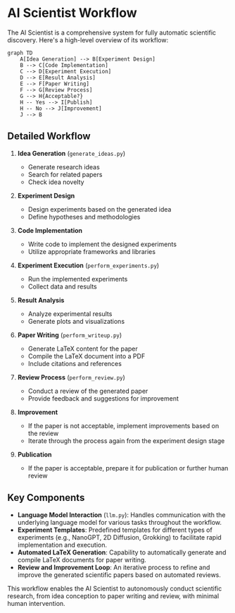 # AI Scientist Workflow

The AI Scientist is a comprehensive system for fully automatic scientific discovery. Here's a high-level overview of its workflow:

```mermaid
graph TD
    A[Idea Generation] --> B[Experiment Design]
    B --> C[Code Implementation]
    C --> D[Experiment Execution]
    D --> E[Result Analysis]
    E --> F[Paper Writing]
    F --> G[Review Process]
    G --> H{Acceptable?}
    H -- Yes --> I[Publish]
    H -- No --> J[Improvement]
    J --> B
```

## Detailed Workflow

1. **Idea Generation** (`generate_ideas.py`)
   - Generate research ideas
   - Search for related papers
   - Check idea novelty

2. **Experiment Design**
   - Design experiments based on the generated idea
   - Define hypotheses and methodologies

3. **Code Implementation**
   - Write code to implement the designed experiments
   - Utilize appropriate frameworks and libraries

4. **Experiment Execution** (`perform_experiments.py`)
   - Run the implemented experiments
   - Collect data and results

5. **Result Analysis**
   - Analyze experimental results
   - Generate plots and visualizations

6. **Paper Writing** (`perform_writeup.py`)
   - Generate LaTeX content for the paper
   - Compile the LaTeX document into a PDF
   - Include citations and references

7. **Review Process** (`perform_review.py`)
   - Conduct a review of the generated paper
   - Provide feedback and suggestions for improvement

8. **Improvement**
   - If the paper is not acceptable, implement improvements based on the review
   - Iterate through the process again from the experiment design stage

9. **Publication**
   - If the paper is acceptable, prepare it for publication or further human review

## Key Components

- **Language Model Interaction** (`llm.py`): Handles communication with the underlying language model for various tasks throughout the workflow.
- **Experiment Templates**: Predefined templates for different types of experiments (e.g., NanoGPT, 2D Diffusion, Grokking) to facilitate rapid implementation and execution.
- **Automated LaTeX Generation**: Capability to automatically generate and compile LaTeX documents for paper writing.
- **Review and Improvement Loop**: An iterative process to refine and improve the generated scientific papers based on automated reviews.

This workflow enables the AI Scientist to autonomously conduct scientific research, from idea conception to paper writing and review, with minimal human intervention.
